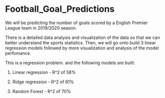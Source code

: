 # Football_Goal_Predictions
We will be predicting the number of goals scored by a English Premier League team in 2019/2020 season.

There is a detailed data analysis and visualization of the data so that we can better understand the sports statistics.
Then, we will go onto build 3 linear regression models followed by more visualization and analysis of the model perfomance.

This is a regression problem. and the following models are built:
1) Linear regression - R^2 of 58%

2) Ridge regression - R^2 of 61%

3) Random Forest - R^2 of 70%
